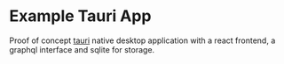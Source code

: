 # Example Tauri App

Proof of concept [tauri](https://tauri.app) native desktop 
application with a react frontend, a graphql interface and sqlite for
storage.
